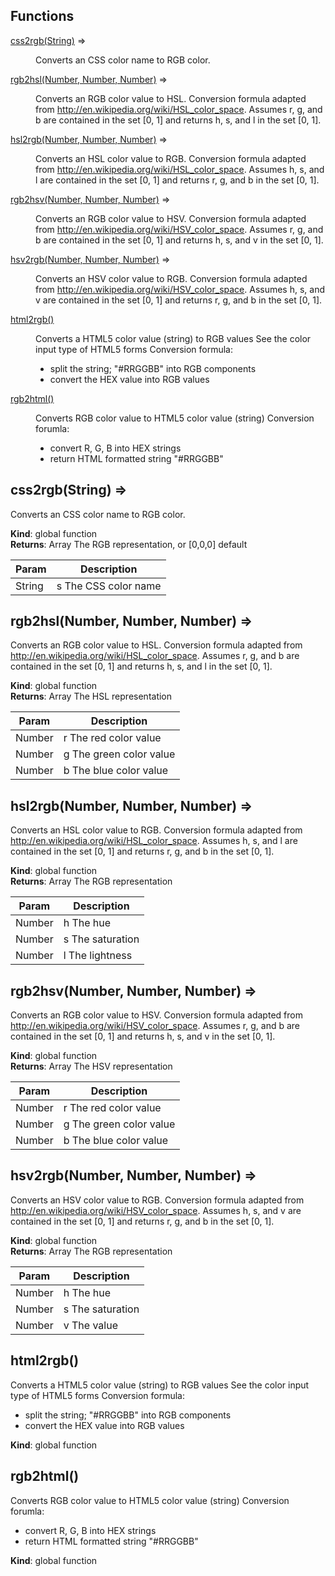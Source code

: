 ## Functions

<dl>
<dt><a href="#css2rgb">css2rgb(String)</a> ⇒</dt>
<dd><p>Converts an CSS color name to RGB color.</p>
</dd>
<dt><a href="#rgb2hsl">rgb2hsl(Number, Number, Number)</a> ⇒</dt>
<dd><p>Converts an RGB color value to HSL. Conversion formula
adapted from <a href="http://en.wikipedia.org/wiki/HSL_color_space">http://en.wikipedia.org/wiki/HSL_color_space</a>.
Assumes r, g, and b are contained in the set [0, 1] and
returns h, s, and l in the set [0, 1].</p>
</dd>
<dt><a href="#hsl2rgb">hsl2rgb(Number, Number, Number)</a> ⇒</dt>
<dd><p>Converts an HSL color value to RGB. Conversion formula
adapted from <a href="http://en.wikipedia.org/wiki/HSL_color_space">http://en.wikipedia.org/wiki/HSL_color_space</a>.
Assumes h, s, and l are contained in the set [0, 1] and
returns r, g, and b in the set [0, 1].</p>
</dd>
<dt><a href="#rgb2hsv">rgb2hsv(Number, Number, Number)</a> ⇒</dt>
<dd><p>Converts an RGB color value to HSV. Conversion formula
adapted from <a href="http://en.wikipedia.org/wiki/HSV_color_space">http://en.wikipedia.org/wiki/HSV_color_space</a>.
Assumes r, g, and b are contained in the set [0, 1] and
returns h, s, and v in the set [0, 1].</p>
</dd>
<dt><a href="#hsv2rgb">hsv2rgb(Number, Number, Number)</a> ⇒</dt>
<dd><p>Converts an HSV color value to RGB. Conversion formula
adapted from <a href="http://en.wikipedia.org/wiki/HSV_color_space">http://en.wikipedia.org/wiki/HSV_color_space</a>.
Assumes h, s, and v are contained in the set [0, 1] and
returns r, g, and b in the set [0, 1].</p>
</dd>
<dt><a href="#html2rgb">html2rgb()</a></dt>
<dd><p>Converts a HTML5 color value (string) to RGB values
See the color input type of HTML5 forms
Conversion formula:</p>
<ul>
<li>split the string; &quot;#RRGGBB&quot; into RGB components</li>
<li>convert the HEX value into RGB values</li>
</ul>
</dd>
<dt><a href="#rgb2html">rgb2html()</a></dt>
<dd><p>Converts RGB color value to HTML5 color value (string)
Conversion forumla:</p>
<ul>
<li>convert R, G, B into HEX strings</li>
<li>return HTML formatted string &quot;#RRGGBB&quot;</li>
</ul>
</dd>
</dl>

<a name="css2rgb"></a>

## css2rgb(String) ⇒
Converts an CSS color name to RGB color.

**Kind**: global function  
**Returns**: Array           The RGB representation, or [0,0,0] default  

| Param | Description |
| --- | --- |
| String | s       The CSS color name |

<a name="rgb2hsl"></a>

## rgb2hsl(Number, Number, Number) ⇒
Converts an RGB color value to HSL. Conversion formula
adapted from http://en.wikipedia.org/wiki/HSL_color_space.
Assumes r, g, and b are contained in the set [0, 1] and
returns h, s, and l in the set [0, 1].

**Kind**: global function  
**Returns**: Array           The HSL representation  

| Param | Description |
| --- | --- |
| Number | r       The red color value |
| Number | g       The green color value |
| Number | b       The blue color value |

<a name="hsl2rgb"></a>

## hsl2rgb(Number, Number, Number) ⇒
Converts an HSL color value to RGB. Conversion formula
adapted from http://en.wikipedia.org/wiki/HSL_color_space.
Assumes h, s, and l are contained in the set [0, 1] and
returns r, g, and b in the set [0, 1].

**Kind**: global function  
**Returns**: Array           The RGB representation  

| Param | Description |
| --- | --- |
| Number | h       The hue |
| Number | s       The saturation |
| Number | l       The lightness |

<a name="rgb2hsv"></a>

## rgb2hsv(Number, Number, Number) ⇒
Converts an RGB color value to HSV. Conversion formula
adapted from http://en.wikipedia.org/wiki/HSV_color_space.
Assumes r, g, and b are contained in the set [0, 1] and
returns h, s, and v in the set [0, 1].

**Kind**: global function  
**Returns**: Array           The HSV representation  

| Param | Description |
| --- | --- |
| Number | r       The red color value |
| Number | g       The green color value |
| Number | b       The blue color value |

<a name="hsv2rgb"></a>

## hsv2rgb(Number, Number, Number) ⇒
Converts an HSV color value to RGB. Conversion formula
adapted from http://en.wikipedia.org/wiki/HSV_color_space.
Assumes h, s, and v are contained in the set [0, 1] and
returns r, g, and b in the set [0, 1].

**Kind**: global function  
**Returns**: Array           The RGB representation  

| Param | Description |
| --- | --- |
| Number | h       The hue |
| Number | s       The saturation |
| Number | v       The value |

<a name="html2rgb"></a>

## html2rgb()
Converts a HTML5 color value (string) to RGB values
See the color input type of HTML5 forms
Conversion formula:
- split the string; "#RRGGBB" into RGB components
- convert the HEX value into RGB values

**Kind**: global function  
<a name="rgb2html"></a>

## rgb2html()
Converts RGB color value to HTML5 color value (string)
Conversion forumla:
- convert R, G, B into HEX strings
- return HTML formatted string "#RRGGBB"

**Kind**: global function  
